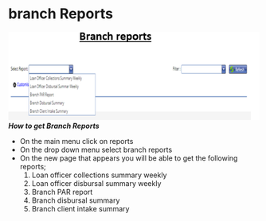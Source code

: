 # branch Reports
![How to get branch reports on the MFI Expert system](./images/Branch_Reports.png "Branch Reports")\
***How to get Branch Reports***

- On the main menu click on reports
- On the drop down menu select branch reports
- On the new page that appears you will be able to get the following reports;
  1.	Loan officer collections summary weekly
  2.	Loan officer disbursal summary weekly
  3.	Branch PAR report
  4.	Branch disbursal summary
  5.	Branch client intake summary

